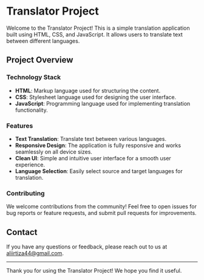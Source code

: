 # Translator Project

Welcome to the Translator Project! This is a simple translation application built using HTML, CSS, and JavaScript. It allows users to translate text between different languages.

## Project Overview

### Technology Stack

- **HTML**: Markup language used for structuring the content.
- **CSS**: Stylesheet language used for designing the user interface.
- **JavaScript**: Programming language used for implementing translation functionality.

### Features

- **Text Translation**: Translate text between various languages.
- **Responsive Design**: The application is fully responsive and works seamlessly on all device sizes.
- **Clean UI**: Simple and intuitive user interface for a smooth user experience.
- **Language Selection**: Easily select source and target languages for translation.

### Contributing

We welcome contributions from the community! Feel free to open issues for bug reports or feature requests, and submit pull requests for improvements.

## Contact

If you have any questions or feedback, please reach out to us at [aliirtiza44@gmail.com](mailto:aliirtiza44@gmail.com).

---

Thank you for using the Translator Project! We hope you find it useful.
